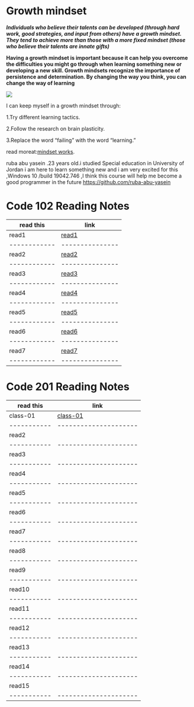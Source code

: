 # Growth mindset
***Individuals who believe their talents can be developed (through hard work, good strategies, and input from others) have a growth mindset. They tend to achieve more than those with a more fixed mindset (those who believe their talents are innate gifts)***

**Having a growth mindset is important because it can help you overcome the difficulties you might go through when learning something new or developing a new skill. Growth mindsets recognize the importance of persistence and determination. By changing the way you think, you can change the way of learning**

![](https://encrypted-tbn0.gstatic.com/images?q=tbn:ANd9GcTybTGDjYEHARIwIFLN3I3M-ydi9FaowEv9Ow&usqp=CAU)


I can keep myself in a growth mindset through:

1.Try different learning tactics.

2.Follow the research on brain plasticity.

3.Replace the word “failing” with the word “learning.”

read moreat:[mindset works](https://www.mindsetworks.com/science/).

ruba abu yasein .23 years old.i studied Special education in University of Jordan i am here to learn something new and i am very excited for this ,Windows 10 /build 19042.746 ,I think this course will help me become a good programmer in the future 
https://github.com/ruba-abu-yasein

# Code 102 Reading Notes

| read this  | link          |
|------------|---------------|
| read1      | [read1](read1)| 
|------------|---------------|
| read2      | [read2](read2)|
|------------|---------------|
| read3      | [read3](read3)|
|------------|---------------|
| read4      | [read4](read4)|
|------------|---------------|
| read5      | [read5](read5)|
|------------|---------------|
| read6      | [read6](read6)|
|------------|---------------|
| read7      | [read7](read7)|
|------------|---------------|


# Code 201 Reading Notes

| read this | link                |
|-----------|---------------------|
| class-01  | [class-01](class-01)| 
|-----------|---------------------|  
|   read2   | []()                |
|-----------|---------------------|
|   read3   | []()                |
|-----------|---------------------|
|   read4   | []()                |
|-----------|---------------------|
|   read5   | []()                |
|-----------|---------------------|
|   read6   | []()                |
|-----------|---------------------|
|   read7   | []()                |
|-----------|---------------------|
|   read8   | []()                | 
|-----------|---------------------|  
|   read9   | []()                |
|-----------|---------------------|
|   read10  | []()                |
|-----------|---------------------|
|   read11  | []()                |
|-----------|---------------------|
|   read12  | []()                |
|-----------|---------------------|
|    read13 | []()                |
|-----------|---------------------|
|   read14  | []()                |
|-----------|---------------------|
|   read15  | []()                |
|-----------|---------------------|